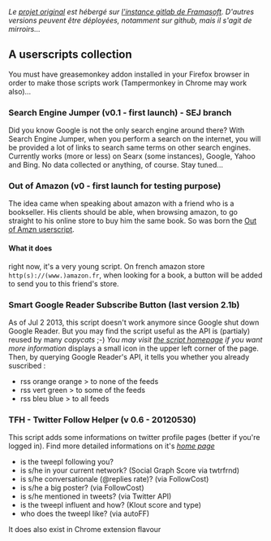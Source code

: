 *Le [projet original](https://git.framasoft.org/sycom/userScripts) est hébergé sur [l'instance gitlab de Framasoft](https://git.framasoft.org). D'autres versions peuvent être déployées, notamment sur github, mais il s'agit de mirroirs...*
## A userscripts collection
You must have greasemonkey addon installed in your Firefox browser in order to make those scripts work (Tampermonkey in Chrome may work also)...

### Search Engine Jumper (v0.1 - first launch) - SEJ branch
Did you know Google is not the only search engine around there? With Search Engine Jumper, when you perform a search on the internet, you will be provided a lot of links to search same terms on other search engines. Currently works (more or less) on Searx (some instances), Google, Yahoo and Bing. No data collected or anything, of course. Stay tuned...

### Out of Amazon (v0 - first launch for testing purpose)
The idea came when speaking about amazon with a friend who is a bookseller. His clients should be able, when browsing amazon, to go straight to his online store to buy him the same book. So was born the [Out of Am*z*n userscript](http://sycom.github.io/outOfAm-z-n).
#### What it does
right now, it's a very young script. On french amazon store `http(s)://(www.)amazon.fr`, when looking for a book, a button will be added to send you to this friend's store.

### Smart Google Reader Subscribe Button (last version 2.1b)
As of Jul 2 2013, this script doesn't work anymore since Google shut down Google Reader. But you may find the script useful as the API is (partialy) reused by many *copycats* ;-)
*You may visit [the script homepage](http://sylvain.comte.online.fr/AirCarnet/?post/Smart-Google-Subscriber) if you want more information*
displays a small icon in the upper left corner of the page. Then, by querying Google Reader's API, it tells you whether you already suscribed :
* rss orange orange > to none of the feeds
* rss vert green > to some of the feeds
* rss bleu blue > to all feeds

### TFH - Twitter Follow Helper (v 0.6 - 20120530)
This script adds some informations on twitter profile pages (better if you're logged in).
Find more detailed informations on it's *[home page](bit.ly/scolProdTFH)*
* is the tweepl following you?
* is s/he in your current network? (Social Graph Score via twtrfrnd)
* is s/he conversationale (@replies rate)? (via FollowCost)
* is s/he a big poster? (via FollowCost)
* is s/he mentioned in tweets? (via Twitter API)
* is the tweepl influent and how? (Klout score and type)
* who does the tweepl like? (via autoFF)

It does also exist in Chrome extension flavour